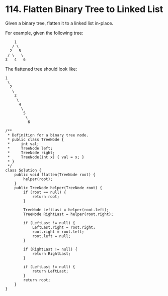 # 114. Flatten Binary Tree to Linked List

Given a binary tree, flatten it to a linked list in-place.

For example, given the following tree:

```text
    1
   / \
  2   5
 / \   \
3   4   6
```

The flattened tree should look like:

```text
1
 \
  2
   \
    3
     \
      4
       \
        5
         \
          6
```

```text
/**
 * Definition for a binary tree node.
 * public class TreeNode {
 *     int val;
 *     TreeNode left;
 *     TreeNode right;
 *     TreeNode(int x) { val = x; }
 * }
 */
class Solution {
    public void flatten(TreeNode root) {
        helper(root);
    }
    public TreeNode helper(TreeNode root) {
        if (root == null) {
            return root;
        }
        
        TreeNode LeftLast = helper(root.left);
        TreeNode RightLast = helper(root.right);
        
        if (LeftLast != null) {
            LeftLast.right = root.right;
            root.right = root.left;
            root.left = null;
        }
        
        if (RightLast != null) {
            return RightLast;
        }
        
        if (LeftLast != null) {
            return LeftLast;
        }
        return root;
    }
}
```


